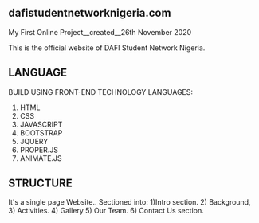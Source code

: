 ## dafistudentnetworknigeria.com
My First Online Project__created__26th November 2020

This is the official website of DAFI Student Network Nigeria.

## LANGUAGE
BUILD USING FRONT-END TECHNOLOGY LANGUAGES:
1) HTML
2) CSS
3) JAVASCRIPT
4) BOOTSTRAP
5) JQUERY
6) PROPER.JS
7) ANIMATE.JS

## STRUCTURE 
It's a single page Website.. Sectioned into:
1)Intro section.
2) Background,
3) Activities.
4) Gallery
5) Our Team.
6) Contact Us section.
